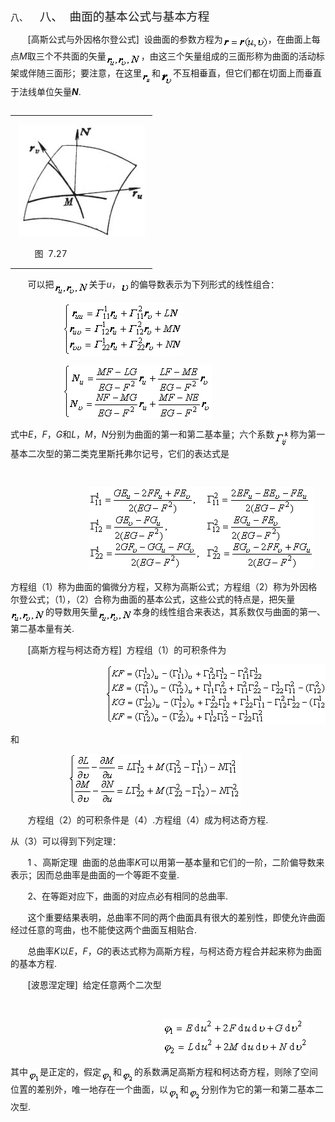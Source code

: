 <div class=Section1>
<p class=MsoNormal style='margin-left:36.0pt;text-indent:-36.0pt'><span
lang=EN-US>八、<span style='font:7.0pt "Times New Roman"'>&nbsp;&nbsp;&nbsp;&nbsp;&nbsp;&nbsp;&nbsp;
</span></span><span lang=ZH-CN style='font-size:14.0pt;font-family:宋体_GB2312'>八、</span><span
lang=EN-US style='font-size:7.0pt'>&nbsp;&nbsp;&nbsp; </span><span lang=ZH-CN
style='font-size:14.0pt;font-family:宋体_GB2312'>曲面的基本公式与基本方程</span></p>
<p class=MsoNormal><span lang=EN-US>&nbsp;&nbsp;&nbsp;&nbsp;&nbsp;&nbsp; [</span><span
lang=ZH-CN style='font-family:宋体_GB2312'>高斯公式与外因格尔登公式</span><span lang=EN-US>]&nbsp;
</span><span lang=ZH-CN style='font-family:宋体_GB2312'>设曲面的参数方程为</span><sub><span
lang=EN-US><img width=72 height=21
src="res/17e9d95da129bdd93c34fb6cc6aaaa52_5598_files/image002.gif" u1:shapes="_x0000_i1025"
align=absmiddle></span></sub><span lang=ZH-CN style='font-family:宋体_GB2312'>，在曲面上每点</span><i><span
lang=EN-US>M</span></i><span lang=ZH-CN style='font-family:宋体_GB2312'>取三个不共面的矢量</span><sub><span
lang=EN-US><img width=56 height=21
src="res/17e9d95da129bdd93c34fb6cc6aaaa52_5598_files/image004.gif" u1:shapes="_x0000_i1026"
align=absmiddle></span></sub><span lang=ZH-CN style='font-family:宋体_GB2312'>，由这三个矢量组成的三面形称为曲面的活动标架或伴随三面形；要注意，在这里</span><sub><span
lang=EN-US><img width=16 height=24
src="res/17e9d95da129bdd93c34fb6cc6aaaa52_5598_files/image006.gif" u1:shapes="_x0000_i1027"
align=absmiddle></span></sub><span lang=ZH-CN style='font-family:宋体_GB2312'>和</span><sub><span
lang=EN-US><img width=20 height=27
src="res/17e9d95da129bdd93c34fb6cc6aaaa52_5598_files/image008.gif" u1:shapes="_x0000_i1028"
align=absmiddle></span></sub><span lang=ZH-CN style='font-family:宋体_GB2312'>不互相垂直，但它们都在切面上而垂直于法线单位矢量</span><b><i><span
lang=EN-US>N</span></i></b><span lang=EN-US>.</span></p>
<div>
<table cellspacing=0 cellpadding=0 hspace=0 vspace=0 align=left>
 <tr>
  <td valign=top align=left style='padding-top:0mm;padding-right:9.05pt;
  padding-bottom:0mm;padding-left:9.05pt'>
  <div>
  <p class=MsoNormal><span lang=EN-US><img width=203 height=179
  src="res/17e9d95da129bdd93c34fb6cc6aaaa52_5598_files/image010.jpg" u1:shapes="_x0000_i1032"></span></p>
  <p class=MsoNormal><span lang=EN-US>&nbsp;&nbsp;&nbsp;&nbsp;&nbsp;&nbsp; </span><span
  lang=ZH-CN style='font-family:宋体_GB2312'>图</span><span lang=EN-US>&nbsp; 7.27</span></p>
  </div>
  </td>
 </tr>
</table>
</div>
<p class=MsoNormal><span lang=EN-US>&nbsp;&nbsp;&nbsp;&nbsp;&nbsp;&nbsp; </span><span
lang=ZH-CN style='font-family:宋体_GB2312'>可以把</span><sub><span lang=EN-US><img
width=56 height=21 src="res/17e9d95da129bdd93c34fb6cc6aaaa52_5598_files/image012.gif"
u1:shapes="_x0000_i1029" align=absmiddle></span></sub><span lang=ZH-CN
style='font-family:宋体_GB2312'>关于</span><i><span lang=EN-US>u</span></i><span
lang=ZH-CN style='font-family:宋体_GB2312'>，</span><sub><span lang=EN-US><img
width=16 height=16 src="res/17e9d95da129bdd93c34fb6cc6aaaa52_5598_files/image014.gif"
u1:shapes="_x0000_i1030" align=absmiddle></span></sub><span lang=ZH-CN
style='font-family:宋体_GB2312'>的偏导数表示为下列形式的线性组合：</span></p>
<pre style='text-align:right' align=right><span lang=EN-US>&nbsp;&nbsp;&nbsp;&nbsp;&nbsp;&nbsp;&nbsp;&nbsp;&nbsp; <sub><img
width=192 height=84 src="res/17e9d95da129bdd93c34fb6cc6aaaa52_5598_files/image016.gif"
u1:shapes="_x0000_i1031" align=absmiddle></sub>&nbsp;&nbsp;&nbsp;&nbsp;&nbsp;&nbsp;&nbsp;&nbsp;&nbsp;&nbsp;&nbsp;&nbsp;&nbsp;&nbsp;&nbsp;&nbsp;&nbsp;&nbsp;&nbsp;&nbsp;&nbsp;&nbsp;&nbsp;&nbsp;&nbsp;&nbsp;&nbsp;&nbsp;</span><span
lang=ZH-CN style='font-family:宋体_GB2312'>（</span><span lang=EN-US>1</span><span
lang=ZH-CN style='font-family:宋体_GB2312'>）</span></pre><pre style='text-align:
right' align=right><span lang=EN-US>&nbsp;&nbsp;&nbsp;&nbsp;&nbsp;&nbsp;&nbsp;&nbsp;&nbsp; <sub><img
width=238 height=87 src="res/17e9d95da129bdd93c34fb6cc6aaaa52_5598_files/image018.gif"
u1:shapes="_x0000_i1045" align=absmiddle></sub>&nbsp;&nbsp;&nbsp;&nbsp;&nbsp;&nbsp;&nbsp;&nbsp;&nbsp;&nbsp;&nbsp;&nbsp;&nbsp;&nbsp;&nbsp;&nbsp;&nbsp;&nbsp;&nbsp;&nbsp;&nbsp;</span><span
lang=ZH-CN style='font-family:宋体_GB2312'>（</span><span lang=EN-US>2</span><span
lang=ZH-CN style='font-family:宋体_GB2312'>）</span></pre>
<p class=MsoNormal><span lang=ZH-CN style='font-family:宋体_GB2312'>式中</span><i><span
lang=EN-US>E</span></i><span lang=ZH-CN style='font-family:宋体_GB2312'>，</span><i><span
lang=EN-US>F</span></i><span lang=ZH-CN style='font-family:宋体_GB2312'>，</span><i><span
lang=EN-US>G</span></i><span lang=ZH-CN style='font-family:宋体_GB2312'>和</span><i><span
lang=EN-US>L</span></i><span lang=ZH-CN style='font-family:宋体_GB2312'>，</span><i><span
lang=EN-US>M</span></i><span lang=ZH-CN style='font-family:宋体_GB2312'>，</span><i><span
lang=EN-US>N</span></i><span lang=ZH-CN style='font-family:宋体_GB2312'>分别为曲面的第一和第二基本量；六个系数</span><sub><span
lang=EN-US><img width=25 height=27
src="res/17e9d95da129bdd93c34fb6cc6aaaa52_5598_files/image020.gif" u1:shapes="_x0000_i1046"
align=absmiddle></span></sub><span lang=ZH-CN style='font-family:宋体_GB2312'>称为第一基本二次型的第二类克里斯托弗尔记号，它们的表达式是</span></p>
<pre><span lang=EN-US>&nbsp;</span></pre><pre><span lang=EN-US>&nbsp;&nbsp;&nbsp;&nbsp;&nbsp;&nbsp;&nbsp; &nbsp;&nbsp;&nbsp;&nbsp;&nbsp;&nbsp;&nbsp;<sub><img
width=359 height=132 src="res/17e9d95da129bdd93c34fb6cc6aaaa52_5598_files/image022.gif"
u1:shapes="_x0000_i1047"></sub></span></pre>
<p class=MsoNormal><span lang=ZH-CN style='font-family:宋体_GB2312'>方程组（</span><span
lang=EN-US>1</span><span lang=ZH-CN style='font-family:宋体_GB2312'>）称为曲面的偏微分方程，又称为高斯公式；方程组（</span><span
lang=EN-US>2</span><span lang=ZH-CN style='font-family:宋体_GB2312'>）称为外因格尔登公式；（</span><span
lang=EN-US>1</span><span lang=ZH-CN style='font-family:宋体_GB2312'>），（</span><span
lang=EN-US>2</span><span lang=ZH-CN style='font-family:宋体_GB2312'>）合称为曲面的基本公式，这些公式的特点是，把矢量</span><sub><span
lang=EN-US><img width=56 height=21
src="res/17e9d95da129bdd93c34fb6cc6aaaa52_5598_files/image023.gif" u1:shapes="_x0000_i1048"
align=absmiddle></span></sub><span lang=ZH-CN style='font-family:宋体_GB2312'>的导数用矢量</span><sub><span
lang=EN-US><img width=56 height=21
src="res/17e9d95da129bdd93c34fb6cc6aaaa52_5598_files/image024.gif" u1:shapes="_x0000_i1049"
align=absmiddle></span></sub><span lang=ZH-CN style='font-family:宋体_GB2312'>本身的线性组合来表达，其系数仅与曲面的第一、第二基本量有关</span><span
lang=EN-US>.</span></p>
<p class=MsoNormal><span lang=EN-US>&nbsp;&nbsp;&nbsp;&nbsp;&nbsp;&nbsp; [</span><span
lang=ZH-CN style='font-family:宋体_GB2312'>高斯方程与柯达奇方程</span><span lang=EN-US>]&nbsp;
</span><span lang=ZH-CN style='font-family:宋体_GB2312'>方程组（</span><span
lang=EN-US>1</span><span lang=ZH-CN style='font-family:宋体_GB2312'>）的可积条件为</span></p>
<pre style='text-align:center' align=center><span lang=EN-US>&nbsp;&nbsp;&nbsp;&nbsp;&nbsp;&nbsp;&nbsp;&nbsp;&nbsp;&nbsp;&nbsp;&nbsp;&nbsp;&nbsp;&nbsp;&nbsp;&nbsp; <sub><img
width=368 height=95 src="res/17e9d95da129bdd93c34fb6cc6aaaa52_5598_files/image026.gif"
u1:shapes="_x0000_i1050" align=absmiddle></sub>&nbsp;&nbsp;&nbsp;&nbsp;&nbsp;&nbsp;&nbsp;&nbsp;&nbsp;&nbsp;&nbsp;&nbsp;&nbsp;&nbsp;</span><span
lang=ZH-CN style='font-family:宋体_GB2312'>（</span><span lang=EN-US>3</span><span
lang=ZH-CN style='font-family:宋体_GB2312'>）</span></pre>
<p class=MsoNormal><span lang=ZH-CN style='font-family:宋体_GB2312'>和</span><span
lang=EN-US>&nbsp;&nbsp;&nbsp;&nbsp;&nbsp;&nbsp;&nbsp;&nbsp;&nbsp; </span></p>
<pre style='text-align:center' align=center><span lang=EN-US>&nbsp;&nbsp;&nbsp;&nbsp;&nbsp;&nbsp;&nbsp;&nbsp;&nbsp;&nbsp; <sub><img
width=276 height=81 src="res/17e9d95da129bdd93c34fb6cc6aaaa52_5598_files/image028.gif"
u1:shapes="_x0000_i1051" align=absmiddle></sub>&nbsp;&nbsp;&nbsp;&nbsp;&nbsp;&nbsp;&nbsp;&nbsp;&nbsp;&nbsp;&nbsp;&nbsp;&nbsp;&nbsp;&nbsp;&nbsp;&nbsp;&nbsp;&nbsp;&nbsp;&nbsp;&nbsp;&nbsp;&nbsp;&nbsp;</span><span
lang=ZH-CN style='font-family:宋体_GB2312'>（</span><span lang=EN-US>4</span><span
lang=ZH-CN style='font-family:宋体_GB2312'>）</span></pre>
<p class=MsoNormal><span lang=EN-US>&nbsp;&nbsp;&nbsp;&nbsp;&nbsp;&nbsp; </span><span
lang=ZH-CN style='font-family:宋体_GB2312'>方程组（</span><span lang=EN-US>2</span><span
lang=ZH-CN style='font-family:宋体_GB2312'>）的可积条件是（</span><span lang=EN-US>4</span><span
lang=ZH-CN style='font-family:宋体_GB2312'>）</span><span lang=EN-US>.</span><span
lang=ZH-CN style='font-family:宋体_GB2312'>方程组（</span><span lang=EN-US>4</span><span
lang=ZH-CN style='font-family:宋体_GB2312'>）成为柯达奇方程</span><span lang=EN-US>.</span></p>
<p class=MsoNormal><span lang=ZH-CN style='font-family:宋体_GB2312'>从（</span><span
lang=EN-US>3</span><span lang=ZH-CN style='font-family:宋体_GB2312'>）可以得到下列定理：</span></p>
<p class=MsoNormal><span lang=EN-US>&nbsp;&nbsp;&nbsp;&nbsp;&nbsp;&nbsp; 1 </span><span
lang=ZH-CN style='font-family:宋体_GB2312'>、高斯定理</span><span lang=EN-US>&nbsp; </span><span
lang=ZH-CN style='font-family:宋体_GB2312'>曲面的总曲率</span><i><span lang=EN-US>K</span></i><span
lang=ZH-CN style='font-family:宋体_GB2312'>可以用第一基本量和它们的一阶，二阶偏导数来表示；因而总曲率是曲面的一个等距不变量</span><span
lang=EN-US>.</span></p>
<p class=MsoNormal><span lang=EN-US>&nbsp;&nbsp;&nbsp;&nbsp;&nbsp;&nbsp; 2</span><span
lang=ZH-CN style='font-family:宋体_GB2312'>、在等距对应下，曲面的对应点必有相同的总曲率</span><span
lang=EN-US>.</span></p>
<p class=MsoNormal><span lang=EN-US>&nbsp;&nbsp;&nbsp;&nbsp;&nbsp;&nbsp; </span><span
lang=ZH-CN style='font-family:宋体_GB2312'>这个重要结果表明，总曲率不同的两个曲面具有很大的差别性，即使允许曲面经过任意的弯曲，也不能使这两个曲面互相贴合</span><span
lang=EN-US>.</span></p>
<p class=MsoNormal><span lang=EN-US>&nbsp;&nbsp;&nbsp;&nbsp;&nbsp;&nbsp; </span><span
lang=ZH-CN style='font-family:宋体_GB2312'>总曲率</span><i><span lang=EN-US>K</span></i><span
lang=ZH-CN style='font-family:宋体_GB2312'>以</span><i><span lang=EN-US>E</span></i><span
lang=ZH-CN style='font-family:宋体_GB2312'>，</span><i><span lang=EN-US>F</span></i><span
lang=ZH-CN style='font-family:宋体_GB2312'>，</span><i><span lang=EN-US>G</span></i><span
lang=ZH-CN style='font-family:宋体_GB2312'>的表达式称为高斯方程，与柯达奇方程合并起来称为曲面的基本方程</span><span
lang=EN-US>.</span></p>
<p class=MsoNormal><span lang=EN-US>&nbsp;&nbsp;&nbsp;&nbsp;&nbsp;&nbsp; [</span><span
lang=ZH-CN style='font-family:宋体_GB2312'>波恩涅定理</span><span lang=EN-US>]&nbsp; </span><span
lang=ZH-CN style='font-family:宋体_GB2312'>给定任意两个二次型</span></p>
<pre align=center><span lang=EN-US>&nbsp;</span></pre><pre><span lang=EN-US>&nbsp;&nbsp;&nbsp;&nbsp;&nbsp;&nbsp;&nbsp;&nbsp;&nbsp;&nbsp;&nbsp;&nbsp;&nbsp;&nbsp;&nbsp;&nbsp;&nbsp;&nbsp;&nbsp;&nbsp;&nbsp;&nbsp;&nbsp;&nbsp;&nbsp;&nbsp;&nbsp;&nbsp; <sub><img
width=232 height=58 src="res/17e9d95da129bdd93c34fb6cc6aaaa52_5598_files/image030.gif"
u1:shapes="_x0000_i1052"></sub></span></pre>
<p class=MsoNormal><span lang=ZH-CN style='font-family:宋体_GB2312'>其中</span><sub><span
lang=EN-US><img width=19 height=23
src="res/17e9d95da129bdd93c34fb6cc6aaaa52_5598_files/image032.gif" u1:shapes="_x0000_i1053"
align=absmiddle></span></sub><span lang=ZH-CN style='font-family:宋体_GB2312'>是正定的，假定</span><sub><span
lang=EN-US><img width=19 height=23
src="res/17e9d95da129bdd93c34fb6cc6aaaa52_5598_files/image034.gif" u1:shapes="_x0000_i1054"
align=absmiddle></span></sub><span lang=ZH-CN style='font-family:宋体_GB2312'>和</span><sub><span
lang=EN-US><img width=20 height=23
src="res/17e9d95da129bdd93c34fb6cc6aaaa52_5598_files/image036.gif" u1:shapes="_x0000_i1055"
align=absmiddle></span></sub><span lang=ZH-CN style='font-family:宋体_GB2312'>的系数满足高斯方程和柯达奇方程，则除了空间位置的差别外，唯一地存在一个曲面，以</span><sub><span
lang=EN-US><img width=19 height=23
src="res/17e9d95da129bdd93c34fb6cc6aaaa52_5598_files/image037.gif" u1:shapes="_x0000_i1056"
align=absmiddle></span></sub><span lang=ZH-CN style='font-family:宋体_GB2312'>和</span><sub><span
lang=EN-US><img width=20 height=23
src="res/17e9d95da129bdd93c34fb6cc6aaaa52_5598_files/image038.gif" u1:shapes="_x0000_i1057"
align=absmiddle></span></sub><span lang=ZH-CN style='font-family:宋体_GB2312'>分别作为它的第一和第二基本二次型</span><span
lang=EN-US>.</span></p>
</div>
